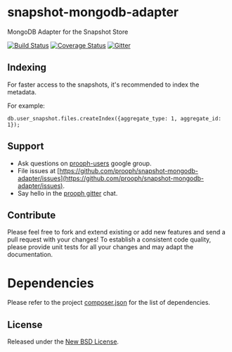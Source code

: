 # snapshot-mongodb-adapter

MongoDB Adapter for the Snapshot Store

[![Build Status](https://travis-ci.org/prooph/snapshot-mongodb-adapter.svg?branch=master)](https://travis-ci.org/prooph/snapshot-mongodb-adapter)
[![Coverage Status](https://coveralls.io/repos/prooph/snapshot-mongodb-adapter/badge.svg?branch=master&service=github)](https://coveralls.io/github/prooph/snapshot-mongodb-adapter?branch=master)
[![Gitter](https://badges.gitter.im/Join%20Chat.svg)](https://gitter.im/prooph/improoph)

## Indexing

For faster access to the snapshots, it's recommended to index the metadata.

For example:

    db.user_snapshot.files.createIndex({aggregate_type: 1, aggregate_id: 1});


Support
-------

- Ask questions on [prooph-users](https://groups.google.com/forum/?hl=de#!forum/prooph) google group.
- File issues at [https://github.com/prooph/snapshot-mongodb-adapter/issues](https://github.com/prooph/snapshot-mongodb-adapter/issues).
- Say hello in the [prooph gitter](https://gitter.im/prooph/improoph) chat.

Contribute
----------

Please feel free to fork and extend existing or add new features and send a pull request with your changes!
To establish a consistent code quality, please provide unit tests for all your changes and may adapt the documentation.

# Dependencies

Please refer to the project [composer.json](composer.json) for the list of dependencies.

License
-------

Released under the [New BSD License](LICENSE).
